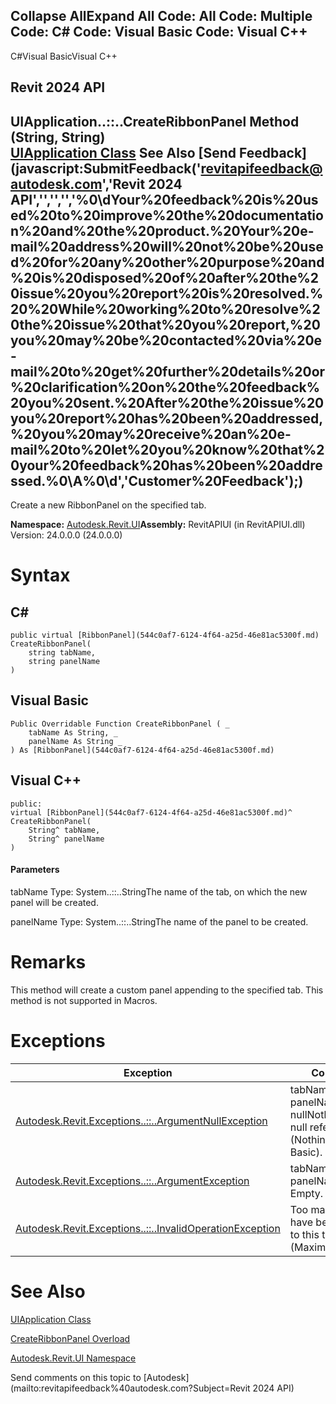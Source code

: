 ﻿

Collapse AllExpand All Code: All Code: Multiple Code: C# Code: Visual Basic Code: Visual C++   
---  
  
C#Visual BasicVisual C++

Revit 2024 API  
---  
UIApplication..::..CreateRibbonPanel Method (String, String)  
[UIApplication Class](51ca80e2-3e5f-7dd2-9d95-f210950c72ae.md) See Also [Send Feedback](javascript:SubmitFeedback\('revitapifeedback@autodesk.com','Revit 2024 API','','','','%0\\dYour%20feedback%20is%20used%20to%20improve%20the%20documentation%20and%20the%20product.%20Your%20e-mail%20address%20will%20not%20be%20used%20for%20any%20other%20purpose%20and%20is%20disposed%20of%20after%20the%20issue%20you%20report%20is%20resolved.%20%20While%20working%20to%20resolve%20the%20issue%20that%20you%20report,%20you%20may%20be%20contacted%20via%20e-mail%20to%20get%20further%20details%20or%20clarification%20on%20the%20feedback%20you%20sent.%20After%20the%20issue%20you%20report%20has%20been%20addressed,%20you%20may%20receive%20an%20e-mail%20to%20let%20you%20know%20that%20your%20feedback%20has%20been%20addressed.%0\\A%0\\d','Customer%20Feedback'\);)  
---  
  
Create a new RibbonPanel on the specified tab. 

**Namespace:** [Autodesk.Revit.UI](e86fd90a-8957-02a6-da7f-ced248966e3e.md)**Assembly:** RevitAPIUI (in RevitAPIUI.dll) Version: 24.0.0.0 (24.0.0.0)

# Syntax

C#  
---  
      
    
    public virtual [RibbonPanel](544c0af7-6124-4f64-a25d-46e81ac5300f.md) CreateRibbonPanel(
    	string tabName,
    	string panelName
    )  
  
Visual Basic  
---  
      
    
    Public Overridable Function CreateRibbonPanel ( _
    	tabName As String, _
    	panelName As String _
    ) As [RibbonPanel](544c0af7-6124-4f64-a25d-46e81ac5300f.md)  
  
Visual C++  
---  
      
    
    public:
    virtual [RibbonPanel](544c0af7-6124-4f64-a25d-46e81ac5300f.md)^ CreateRibbonPanel(
    	String^ tabName, 
    	String^ panelName
    )  
  
#### Parameters

tabName
    Type: System..::..StringThe name of the tab, on which the new panel will be created.

panelName
    Type: System..::..StringThe name of the panel to be created.

# Remarks

This method will create a custom panel appending to the specified tab. This method is not supported in Macros. 

# Exceptions

| Exception | Condition |
| --- | --- |
| [Autodesk.Revit.Exceptions..::..ArgumentNullException](631e1424-60f4-929b-4e52-dda9dcd26316.md) | tabName or panelName is nullNothingnullptra null reference (Nothing in Visual Basic). |
| [Autodesk.Revit.Exceptions..::..ArgumentException](2e6e4206-97a8-dd4b-df5d-4269f4bb6088.md) | tabName or panelName is Empty. |
| [Autodesk.Revit.Exceptions..::..InvalidOperationException](9e715f03-3884-e539-4dd6-8d7545733adc.md) | Too many panels have been added to this tab (Maximum is 100). |
  
# See Also

[UIApplication Class](51ca80e2-3e5f-7dd2-9d95-f210950c72ae.md)

[CreateRibbonPanel Overload](f10d6cf3-0e12-ccaa-e368-e32eef3ec088.md)

[Autodesk.Revit.UI Namespace](e86fd90a-8957-02a6-da7f-ced248966e3e.md)

Send comments on this topic to [Autodesk](mailto:revitapifeedback%40autodesk.com?Subject=Revit 2024 API)